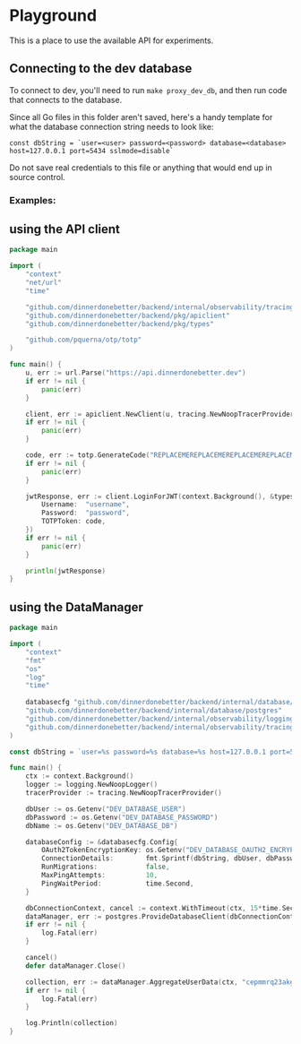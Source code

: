 # Playground

This is a place to use the available API for experiments.

## Connecting to the dev database

To connect to dev, you'll need to run `make proxy_dev_db`, and then run code that connects to the database.

Since all Go files in this folder aren't saved, here's a handy template for what the database connection string needs to look like:

```
const dbString = `user=<user> password=<password> database=<database> host=127.0.0.1 port=5434 sslmode=disable`
```

Do not save real credentials to this file or anything that would end up in source control.

### Examples:

## using the API client

```go
package main

import (
	"context"
	"net/url"
	"time"

	"github.com/dinnerdonebetter/backend/internal/observability/tracing"
	"github.com/dinnerdonebetter/backend/pkg/apiclient"
	"github.com/dinnerdonebetter/backend/pkg/types"

	"github.com/pquerna/otp/totp"
)

func main() {
	u, err := url.Parse("https://api.dinnerdonebetter.dev")
	if err != nil {
		panic(err)
	}

	client, err := apiclient.NewClient(u, tracing.NewNoopTracerProvider())
	if err != nil {
		panic(err)
	}

	code, err := totp.GenerateCode("REPLACEMEREPLACEMEREPLACEMEREPLACEMEREPLACEMEREPLACEMEREPLACEMEREPLACEMEREPLACEMEREPLACEMEREPLACEMEYUSS", time.Now())
	if err != nil {
		panic(err)
	}

	jwtResponse, err := client.LoginForJWT(context.Background(), &types.UserLoginInput{
		Username:  "username",
		Password:  "password",
		TOTPToken: code,
	})
	if err != nil {
		panic(err)
	}

	println(jwtResponse)
}
```

## using the DataManager

```go
package main

import (
	"context"
	"fmt"
	"os"
	"log"
	"time"
	
	databasecfg "github.com/dinnerdonebetter/backend/internal/database/routingcfg"
	"github.com/dinnerdonebetter/backend/internal/database/postgres"
	"github.com/dinnerdonebetter/backend/internal/observability/logging"
	"github.com/dinnerdonebetter/backend/internal/observability/tracing"
)

const dbString = `user=%s password=%s database=%s host=127.0.0.1 port=5434 sslmode=disable`

func main() {
	ctx := context.Background()
	logger := logging.NewNoopLogger()
	tracerProvider := tracing.NewNoopTracerProvider()

	dbUser := os.Getenv("DEV_DATABASE_USER")
	dbPassword := os.Getenv("DEV_DATABASE_PASSWORD")
	dbName := os.Getenv("DEV_DATABASE_DB")

	databaseConfig := &databasecfg.Config{
		OAuth2TokenEncryptionKey: os.Getenv("DEV_DATABASE_OAUTH2_ENCRYPTION_KEY"),
		ConnectionDetails:        fmt.Sprintf(dbString, dbUser, dbPassword, dbName),
		RunMigrations:            false,
		MaxPingAttempts:          10,
		PingWaitPeriod:           time.Second,
	}

	dbConnectionContext, cancel := context.WithTimeout(ctx, 15*time.Second)
	dataManager, err := postgres.ProvideDatabaseClient(dbConnectionContext, logger, tracerProvider, databaseConfig)
	if err != nil {
		log.Fatal(err)
	}

	cancel()
	defer dataManager.Close()

	collection, err := dataManager.AggregateUserData(ctx, "cepmmrq23akg00b01aqg")
	if err != nil {
		log.Fatal(err)
	}

	log.Println(collection)
}
```